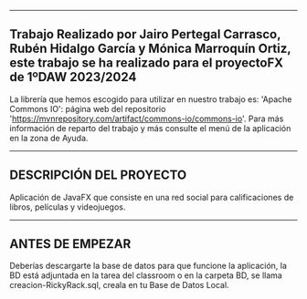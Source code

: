 ----
Trabajo Realizado por Jairo Pertegal Carrasco, Rubén Hidalgo García y Mónica Marroquín Ortiz, este trabajo se ha realizado para el proyectoFX de 1ºDAW 2023/2024
-
La librería que hemos escogido para utilizar en nuestro trabajo es: 'Apache Commons IO': página web del repositorio 'https://mvnrepository.com/artifact/commons-io/commons-io'.
Para más información de reparto del trabajo y más consulte el menú de la aplicación en la zona de Ayuda.

---
DESCRIPCIÓN DEL PROYECTO
-
Aplicación de JavaFX que consiste en una red social para calificaciones de libros, películas y videojuegos.

---
ANTES DE EMPEZAR
-
Deberías descargarte la base de datos para que funcione la aplicación, la BD está adjuntada en la tarea del classroom o en la carpeta BD, se llama creacion-RickyRack.sql, creala en tu Base de Datos Local.
